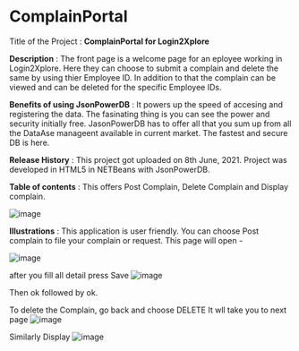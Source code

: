 # ComplainPortal

Title of the Project : **ComplainPortal for Login2Xplore**

**Description** : The front page is a welcome page for an eployee working in Login2Xplore. Here they can choose to submit a complain and delete the same by using thier Employee ID. In addition to that the complain can be viewed and can be deleted for the specific Employee IDs.

**Benefits of using JsonPowerDB** : It powers up the speed of accesing and registering the data. The fasinating thing is you can see the power and security initially free. JasonPowerDB has to offer all that you sum up from all the DataAse manageent available in current market. The fastest and secure DB is here.

**Release History** : This project got uploaded on 8th June, 2021. Project was developed in HTML5 in NETBeans with JsonPowerDB.

**Table of contents** : This offers Post Complain, Delete Complain and Display complain.

![image](https://user-images.githubusercontent.com/83881305/121141891-12eb7f00-c859-11eb-9ecb-74a739d65e19.png)

**Illustrations** : This application is user friendly. You can choose Post complain to file your complain or request. This page will open -

![image](https://user-images.githubusercontent.com/83881305/121142211-64940980-c859-11eb-9772-f28c988d15fa.png)


after you fill all detail press Save
![image](https://user-images.githubusercontent.com/83881305/121142647-d79d8000-c859-11eb-82d6-2e4ececde6f9.png)

Then ok followed by ok.


To delete the Complain, go back and choose DELETE
It wll take you to next page
![image](https://user-images.githubusercontent.com/83881305/121142900-14697700-c85a-11eb-84d8-47f821a2a135.png)

Similarly Display
![image](https://user-images.githubusercontent.com/83881305/121142985-2b0fce00-c85a-11eb-8181-c29f971da039.png)




